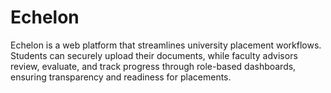 # Echelon
Echelon is a web platform that streamlines university placement workflows. Students can securely upload their documents, while faculty advisors review, evaluate, and track progress through role-based dashboards, ensuring transparency and readiness for placements.
